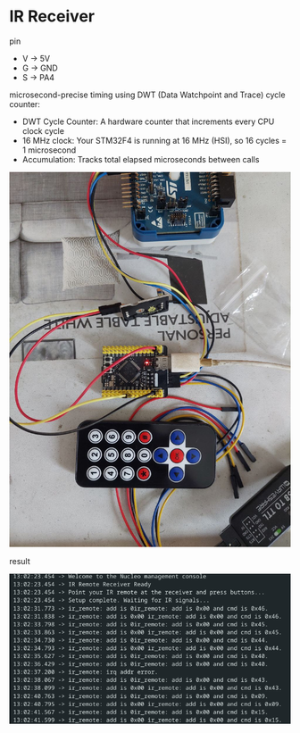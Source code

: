# IR Receiver

pin

- V -> 5V
- G -> GND
- S -> PA4

microsecond-precise timing using DWT (Data Watchpoint and Trace) cycle counter:

- DWT Cycle Counter: A hardware counter that increments every CPU clock cycle
- 16 MHz clock: Your STM32F4 is running at 16 MHz (HSI), so 16 cycles = 1 microsecond
- Accumulation: Tracks total elapsed microseconds between calls

![image](./6271306427678788497.jpg)

result

![alt text](image.png)
